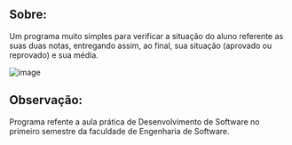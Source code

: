## Sobre:
Um programa muito simples para verificar a situação do aluno referente as suas duas notas, entregando assim, ao final, sua situação (aprovado ou reprovado) e sua média.

![image](https://github.com/oalleeN/Media_aluno_em_C/assets/125782386/9466a0a3-0674-4248-8d12-30db5c60d882)

## Observação: 
Programa refente a aula prática de Desenvolvimento de Software no primeiro semestre da faculdade de Engenharia de Software.

